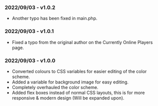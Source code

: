 ### 2022/09/03 - v1.0.2
- Another typo has been fixed in main.php.

### 2022/09/03 - v1.0.1
- Fixed a typo from the original author on the Currently Online Players page.

### 2022/09/03 - v1.0.0
- Converted colours to CSS variables for easier editing of the color scheme.
- Added a variable for background image for easy editing.
- Completely overhauled the color scheme.
- Added flex boxes instead of normal CSS layouts, this is for more responsive & modern design (Will be expanded upon).

